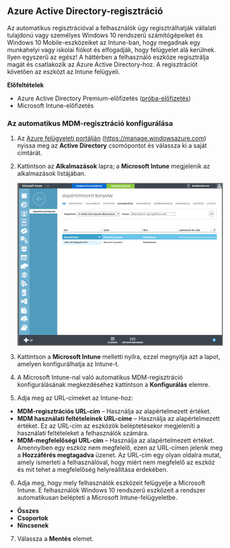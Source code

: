 ## Azure Active Directory-regisztráció

Az automatikus regisztrációval a felhasználók úgy regisztrálhatják vállalati tulajdonú vagy személyes Windows 10 rendszerű számítógépeiket és Windows 10 Mobile-eszközeiket az Intune-ban, hogy megadnak egy munkahelyi vagy iskolai fiókot és elfogadják, hogy felügyelet alá kerülnek. Ilyen egyszerű az egész! A háttérben a felhasználó eszköze regisztrálja magát és csatlakozik az Azure Active Directory-hoz. A regisztrációt követően az eszközt az Intune felügyeli.

**Előfeltételek**
- Azure Active Directory Premium-előfizetés ([próba-előfizetés](http://go.microsoft.com/fwlink/?LinkID=816845))
- Microsoft Intune-előfizetés


### Az automatikus MDM-regisztráció konfigurálása

1. Az [Azure felügyeleti portálján](https://manage.windowsazure.com) (https://manage.windowsazure.com) nyissa meg az **Active Directory** csomópontot és válassza ki a saját címtárát.

2. Kattintson az **Alkalmazások** lapra; a **Microsoft Intune** megjelenik az alkalmazások listájában.

    ![Azure AD-alkalmazások a Microsoft Intune-nal](../media/aad-intune-app.png)

3. Kattintson a **Microsoft Intune** melletti nyílra, ezzel megnyitja azt a lapot, amelyen konfigurálhatja az Intune-t.

4. A Microsoft Intune-nal való automatikus MDM-regisztráció konfigurálásának megkezdéséhez kattintson a **Konfigurálás** elemre.

5. Adja meg az URL-címeket az Intune-hoz:

  - **MDM-regisztrációs URL-cím** – Használja az alapértelmezett értéket.
  - **MDM használati feltételeinek URL-címe** – Használja az alapértelmezett értéket. Ez az URL-cím az eszközök beléptetésekor megjeleníti a használati feltételeket a felhasználók számára.
  - **MDM-megfelelőségi URL-cím** – Használja az alapértelmezett értéket. Amennyiben egy eszköz nem megfelelő, ezen az URL-címen jelenik meg a **Hozzáférés megtagadva** üzenet. Az URL-cím egy olyan oldalra mutat, amely ismerteti a felhasználóval, hogy miért nem megfelelő az eszköz és mit tehet a megfelelőség helyreállítása érdekében.

6.  Adja meg, hogy mely felhasználók eszközeit felügyelje a Microsoft Intune. E felhasználók Windows 10 rendszerű eszközeit a rendszer automatikusan belépteti a Microsoft Intune-felügyeletbe.

  - **Összes**
  - **Csoportok**
  - **Nincsenek**

7. Válassza a **Mentés** elemet.


<!--HONumber=Oct16_HO2-->


